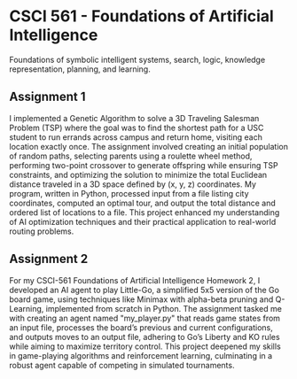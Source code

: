 # CSCI 561 - Foundations of Artificial Intelligence
Foundations of symbolic intelligent systems, search, logic, knowledge representation, planning, and learning.

## Assignment 1 
I implemented a Genetic Algorithm to solve a 3D Traveling Salesman Problem (TSP) where the goal was to find the shortest path for a USC student to run errands across campus and return home, visiting each location exactly once. The assignment involved creating an initial population of random paths, selecting parents using a roulette wheel method, performing two-point crossover to generate offspring while ensuring TSP constraints, and optimizing the solution to minimize the total Euclidean distance traveled in a 3D space defined by (x, y, z) coordinates. My program, written in Python, processed input from a file listing city coordinates, computed an optimal tour, and output the total distance and ordered list of locations to a file. This project enhanced my understanding of AI optimization techniques and their practical application to real-world routing problems.

## Assignment 2
For my CSCI-561 Foundations of Artificial Intelligence Homework 2, I developed an AI agent to play Little-Go, a simplified 5x5 version of the Go board game, using techniques like Minimax with alpha-beta pruning and Q-Learning, implemented from scratch in Python. The assignment tasked me with creating an agent named "my_player.py" that reads game states from an input file, processes the board’s previous and current configurations, and outputs moves to an output file, adhering to Go’s Liberty and KO rules while aiming to maximize territory control. This project deepened my skills in game-playing algorithms and reinforcement learning, culminating in a robust agent capable of competing in simulated tournaments.
